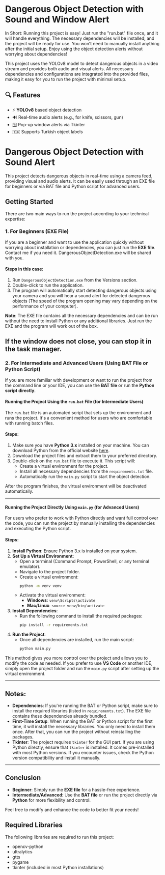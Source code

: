 # Dangerous Object Detection with Sound and Window Alert

In Short:
Running this project is easy! Just run the "run.bat" file once, and it will handle everything. The necessary dependencies will be installed, and the project will be ready for use. You won’t need to manually install anything after the initial setup. Enjoy using the object detection alerts without worrying about dependencies!

This project uses the YOLOv8 model to detect dangerous objects in a video stream and provides both audio and visual alerts.  All necessary dependencies and configurations are integrated into the provided files, making it easy for you to run the project with minimal setup.

## 🔍 Features
- ⚡ **YOLOv8** based object detection
- 🔊 Real-time audio alerts (e.g., for knife, scissors, gun)
- 🪟 Pop-up window alerts via Tkinter
- 🇹🇷 Supports Turkish object labels


# Dangerous Object Detection with Sound Alert

This project detects dangerous objects in real-time using a camera feed, providing visual and audio alerts. It can be easily used through an EXE file for beginners or via BAT file and Python script for advanced users.

## Getting Started

There are two main ways to run the project according to your technical expertise:

### 1. **For Beginners (EXE File)**

If you are a beginner and want to use the application quickly without worrying about installation or dependencies, you can just run the **EXE file**. Contact me if you need it. DangerousObjectDetection.exe will be shared with you.

#### Steps in this case:
1. Run `DangerousObjectDetection.exe` from the Versions section.
2. Double-click to run the application.
3. The program will automatically start detecting dangerous objects using your camera and you will hear a sound alert for detected dangerous objects (The speed of the program opening may vary depending on the performance of your computer).

**Note**: The EXE file contains all the necessary dependencies and can be run without the need to install Python or any additional libraries. Just run the EXE and the program will work out of the box.

If the window does not close, you can stop it in the task manager.
---

### 2. **For Intermediate and Advanced Users (Using BAT File or Python Script)**

If you are more familiar with development or want to run the project from the command line or your IDE, you can use the **BAT file** or run the **Python script directly**.

#### Running the Project Using the `run.bat` File (for Intermediate Users)

The `run.bat` file is an automated script that sets up the environment and runs the project. It's a convenient method for users who are comfortable with running batch files.

#### Steps:
1. Make sure you have **Python 3.x** installed on your machine. You can download Python from the official website [here](https://www.python.org/).
2. Download the project files and extract them to your preferred directory.
3. Double-click on the `run.bat` file to execute it. This script will:
   - Create a virtual environment for the project.
   - Install all necessary dependencies from the `requirements.txt` file.
   - Automatically run the `main.py` script to start the object detection.

After the program finishes, the virtual environment will be deactivated automatically.

---

#### Running the Project Directly Using `main.py` (for Advanced Users)

For users who prefer to work with Python directly and want full control over the code, you can run the project by manually installing the dependencies and executing the Python script.

#### Steps:
1. **Install Python**: Ensure Python 3.x is installed on your system.
2. **Set Up a Virtual Environment**: 
   - Open a terminal (Command Prompt, PowerShell, or any terminal emulator).
   - Navigate to the project folder.
   - Create a virtual environment:
     ```bash
     python -m venv venv
     ```
   - Activate the virtual environment:
     - **Windows**: `venv\Scripts\activate`
     - **Mac/Linux**: `source venv/bin/activate`
3. **Install Dependencies**:
   - Run the following command to install the required packages:
     ```bash
     pip install -r requirements.txt
     ```
4. **Run the Project**:
   - Once all dependencies are installed, run the main script:
     ```bash
     python main.py
     ```

This method gives you more control over the project and allows you to modify the code as needed. If you prefer to use **VS Code** or another IDE, simply open the project folder and run the `main.py` script after setting up the virtual environment.

---

## Notes:
- **Dependencies**: If you're running the BAT or Python script, make sure to install the required libraries (listed in `requirements.txt`). The EXE file contains these dependencies already bundled.
- **First-Time Setup**: When running the BAT or Python script for the first time, it will install the necessary libraries. You only need to install them once. After that, you can run the project without reinstalling the packages.
- **Tkinter**: The project requires `tkinter` for the GUI part. If you are using Python directly, ensure that `tkinter` is installed. It comes pre-installed with most Python versions. If you encounter issues, check the Python version compatibility and install it manually.

---

## Conclusion

- **Beginner**: Simply run the **EXE file** for a hassle-free experience.
- **Intermediate/Advanced**: Use the **BAT file** or run the project directly via **Python** for more flexibility and control.

Feel free to modify and enhance the code to better fit your needs!


## Required Libraries
The following libraries are required to run this project:
- opencv-python
- ultralytics
- gtts
- pygame
- tkinter (included in most Python installations)



